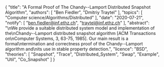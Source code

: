 {
    "title": "A Formal Proof of The Chandy--Lamport Distributed Snapshot Algorithm",
    "authors": [
        "Ben Fiedler",
        "Dmitriy Traytel"
    ],
    "topics": [
        "Computer science/Algorithms/Distributed"
    ],
    "date": "2020-07-21",
    "notify": [
        "ben.fiedler@inf.ethz.ch",
        "traytel@inf.ethz.ch"
    ],
    "abstract": "\nWe provide a suitable distributed system model and implementation of the\nChandy--Lamport distributed snapshot algorithm [ACM Transactions on\nComputer Systems, 3, 63-75, 1985]. Our main result is a formal\ntermination and correctness proof of the Chandy--Lamport algorithm and\nits use in stable property detection.",
    "licence": "BSD",
    "theories": [
        "Snapshot",
        "Trace",
        "Distributed_System",
        "Swap",
        "Example",
        "Util",
        "Co_Snapshot"
    ]
}